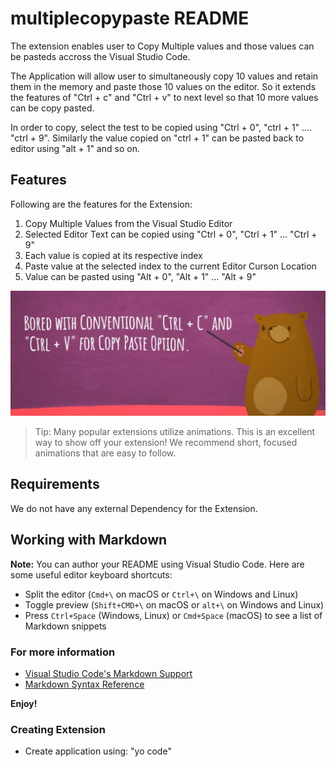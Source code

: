 # multiplecopypaste README

The extension enables user to Copy Multiple values and those values can be pasteds accross the Visual Studio Code.

The Application will allow user to simultaneously copy 10 values and retain them in the memory and paste those 10 values on the editor. So it extends the features of "Ctrl + c" and "Ctrl + v" to next level so that 10 more values can be copy pasted.

In order to copy, select the test to be copied using "Ctrl + 0", "ctrl + 1" .... "ctrl + 9". Similarly the value copied on "ctrl + 1" can be pasted back to editor using "alt + 1" and so on.

## Features

Following are the features for the Extension:

1. Copy Multiple Values from the Visual Studio Editor 
2. Selected Editor Text can be copied using "Ctrl + 0", "Ctrl + 1" ... "Ctrl + 9"
3. Each value is copied at its respective index
4. Paste value at the selected index to the current Editor Curson Location
5. Value can be pasted using "Alt + 0", "Alt + 1" ... "Alt + 9" 

![Getting Started](./Extension/Capture1.PNG)

> Tip: Many popular extensions utilize animations. This is an excellent way to show off your extension! We recommend short, focused animations that are easy to follow.

## Requirements

We do not have any external Dependency for the Extension.

## Working with Markdown

**Note:** You can author your README using Visual Studio Code.  Here are some useful editor keyboard shortcuts:

* Split the editor (`Cmd+\` on macOS or `Ctrl+\` on Windows and Linux)
* Toggle preview (`Shift+CMD+\` on macOS or `alt+\` on Windows and Linux)
* Press `Ctrl+Space` (Windows, Linux) or `Cmd+Space` (macOS) to see a list of Markdown snippets

### For more information

* [Visual Studio Code's Markdown Support](http://code.visualstudio.com/docs/languages/markdown)
* [Markdown Syntax Reference](https://help.github.com/articles/markdown-basics/)

**Enjoy!**

### Creating Extension

 * Create application using: "yo code" 
